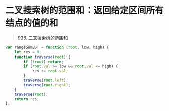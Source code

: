
# 二叉搜索树的范围和：返回给定区间所有结点的值的和



>  [938. 二叉搜索树的范围和](https://leetcode.cn/problems/range-sum-of-bst/)

```javascript
var rangeSumBST = function (root, low, high) {
    let res = 0;
    function traverse(root) {
        if (!root) return;
        if (root.val >= low && root.val <= high) {
            res += root.val;
        }
        traverse(root.left);
        traverse(root.right);
    }
    traverse(root);
    return res;
};
```